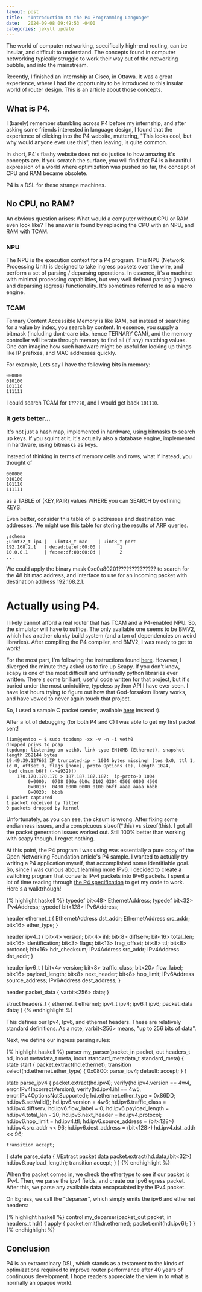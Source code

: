 ```yaml
---
layout: post
title:  "Introduction to the P4 Programming Language"
date:   2024-09-08 09:49:53 -0400
categories: jekyll update
---
```


The world of computer networking, specifically high-end routing, can be insular, and difficult to understand. The concepts found in computer networking typically struggle to work their way out of the networking bubble, and into the mainstream.

Recently, I finished an internship at Cisco, in Ottawa. It was a great experience, where I had the opportunity to be introduced to this insular world of router design. This is an article about those concepts. 

## What is P4.

I (barely) remember stumbling across P4 before my internship, and after asking some friends interested in language design, I found that the experience of clicking into the P4 website, muttering, "This looks cool, but why would anyone ever use this", then leaving, is quite common. 

In short, P4's flashy website does not do justice to how amazing it's concepts are. If you scratch the surface, you will find that P4 is a beautiful expression of a world where optimization was pushed so far, the concept of CPU and RAM became obsolete.

P4 is a DSL for these strange machines. 

## No CPU, no RAM?

An obvious question arises: What would a computer without CPU or RAM even look like? The answer is found by replacing the CPU with an NPU, and RAM with TCAM.

### NPU

The NPU is the execution context for a P4 program. This NPU (Network Processing Unit) is designed to take ingress packets over the wire, and perform a set of parsing / deparsing operations. In essence, it's a machine with minimal processing capabilities, but very well defined parsing (ingress) and deparsing (egress) functionality. It's sometimes referred to as a macro engine.

### TCAM

Ternary Content Accessible Memory is like RAM, but instead of searching for a value by index, you search by content. In essence, you supply a bitmask (including dont-care bits, hence TERNARY CAM), and the memory controller will iterate through memory to find all (if any) matching values. One can imagine how such hardware might be useful for looking up things like IP prefixes, and MAC addresses quickly.

For example, Lets say I have the following bits in memory:

```
000000
010100
101110
111111
```

I could search TCAM for `1????0`, and I would get back `101110`. 

### It gets better...

It's not just a hash map, implemented in hardware, using bitmasks to search up
keys. If you squint at it, it's actually also a database engine, implemented in
hardware, using bitmasks as keys. 

Instead of thinking in terms of memory cells and rows, what if instead, you
thought of 

```
000000
010100
101110
111111
```

as a TABLE of (KEY,PAIR) values WHERE you can SEARCH by defining KEYS.

Even better, consider this table of ip addresses and destination mac addresses.
We might use this table for storing the results of ARP queries. 

```
;schema
;uint32_t ip4 |   uint48_t mac    | uint8_t port
192.168.2.1   | de:ad:be:ef:00:00 |       1
10.0.0.1      | fe:ee:df:00:00:0d |       2
...
```

We could apply the binary mask 0xc0a80201?????????????? to search for the 48
bit mac address, and interface to use for an incoming packet with destination address 192.168.2.1. 


# Actually using P4. 

I likely cannot afford a real router that has TCAM and a P4-enabled NPU. So, the simulator will have to suffice. The only available one seems to be BMV2, which has a rather clunky build system (and a ton of dependencies on weird libraries). After compiling the P4 compiler, and BMV2, I was ready to get to work!

For the most part, I'm following the instructions found [here](https://opennetworking.org/news-and-events/blog/getting-started-with-p4/). However, I diverged the minute they asked us to fire up Scapy. If you don't know, scapy is one of the most difficult and unfriendly python libraries ever written. There's some brilliant, useful code written for that project, but it's buried under the most unintuitive, typeless python API I have ever seen. I have lost hours trying to figure out how that God-forsaken library works, and have vowed to never again touch that project.

So, I used a sample C packet sender, available [here](https://gist.github.com/austinmarton/1922600) instead :).

After a lot of debugging (for both P4 and C) I was able to get my first packet sent!

```
liam@gentoo ~ $ sudo tcpdump -xx -v -n -i veth0
dropped privs to pcap
tcpdump: listening on veth0, link-type EN10MB (Ethernet), snapshot length 262144 bytes
19:49:39.127662 IP truncated-ip - 1004 bytes missing! (tos 0x0, ttl 1, id 0, offset 0, flags [none], proto Options (0), length 1024,
 bad cksum b6ff (->e932)!)
    170.170.170.170 > 187.187.187.187:  ip-proto-0 1004
        0x0000:  0708 090a 0b0c 0102 0304 0506 0800 4500
        0x0010:  0400 0000 0000 0100 b6ff aaaa aaaa bbbb
        0x0020:  bbbb
1 packet captured
1 packet received by filter
0 packets dropped by kernel
```

Unfortunately, as you can see, the cksum is wrong. After fixing some endianness issues, and a conspicuous sizeof(*this) vs sizeof(this). I got all the packet generation issues worked out. Still 100% better than working with scapy though. I regret nothing.

At this point, the P4 program I was using was essentially a pure copy of the Open Networking Foundation article's P4 sample. I wanted to actually try writing a P4 application myself, that accomplished some identifiable goal. So, since I was curious about learning more IPv6, I decided to create a switching program that converts IPv4 packets into IPv6 packets. I spent a lot of time reading through [the P4 specification](https://p4.org/p4-spec/docs/P4-16-v1.0.0-spec.html) to get my code to work. Here's a walktrhough!

{% highlight haskell %}
typedef bit<48> EthernetAddress;
typedef bit<32> IPv4Address;
typedef bit<128> IPv6Address;

header ethernet_t {
  EthernetAddress dst_addr;
  EthernetAddress src_addr;
  bit<16>         ether_type;
}

header ipv4_t {
  bit<4>      version;
  bit<4>      ihl;
  bit<8>      diffserv;
  bit<16>     total_len;
  bit<16>     identification;
  bit<3>      flags;
  bit<13>     frag_offset;
  bit<8>      ttl;
  bit<8>      protocol;
  bit<16>     hdr_checksum;
  IPv4Address src_addr;
  IPv4Address dst_addr;
}

header ipv6_t {
  bit<4> version;
  bit<8> traffic_class;
  bit<20> flow_label;
  bit<16> payload_length;
  bit<8> next_header;
  bit<8> hop_limit;
  IPv6Address source_address;
  IPv6Address dest_address;
}

header packet_data {
  varbit<256> data;
}

struct headers_t {
  ethernet_t ethernet;
  ipv4_t      ipv4;
  ipv6_t      ipv6;
  packet_data data;
}
{% endhighlight %}

This defines our Ipv4, Ipv6, and ethernet headers. These are relatively standard definitions. As a note, varbit<256> means, "up to 256 bits of data".

Next, we define our ingress parsing rules:


{% highlight haskell %}
parser my_parser(packet_in packet,
    out headers_t hd,
    inout metadata_t meta,
    inout standard_metadata_t standard_meta)
{
  state start {
    packet.extract(hd.ethernet);
    transition select(hd.ethernet.ether_type) {
      0x0800:  parse_ipv4;
      default: accept;
    }
  }

  state parse_ipv4 {
    packet.extract(hd.ipv4);
    verify(hd.ipv4.version == 4w4, error.IPv4IncorrectVersion);
    verify(hd.ipv4.ihl == 4w5, error.IPv4OptionsNotSupported);
    hd.ethernet.ether_type = 0x86DD;
    hd.ipv6.setValid();
    hd.ipv6.version = 4w6;
    hd.ipv6.traffic_class = hd.ipv4.diffserv;
    hd.ipv6.flow_label = 0;
    hd.ipv6.payload_length = hd.ipv4.total_len - 20;
    hd.ipv6.next_header = hd.ipv4.protocol;
    hd.ipv6.hop_limit = hd.ipv4.ttl;
    hd.ipv6.source_address = (bit<128>) hd.ipv4.src_addr << 96;
    hd.ipv6.dest_address = (bit<128>) hd.ipv4.dst_addr << 96;

    transition accept;
  }
  state parse_data {
    //Extract packet data
    packet.extract(hd.data,(bit<32>) hd.ipv6.payload_length);
    transition accept;
  }
}
{% endhighlight %}

When the packet comes in, we check the ethertype to see if our packet is IPv4. Then, we parse the ipv4 fields, and create our ipv6 egress packet. After this, we parse any available data encapsulated by the IPv4 packet. 


On Egress, we call the "deparser", which simply emits the ipv6 and ethernet headers:


{% highlight haskell %}
control my_deparser(packet_out packet,
    in headers_t hdr)
{
  apply {
    packet.emit(hdr.ethernet);
    packet.emit(hdr.ipv6);
  }
}
{% endhighlight %}

## Conclusion

P4 is an extraordinary DSL, which stands as a testament to the kinds of optimizations required to improve router performance after 40 years of continuous development. I hope readers appreciate the view in to what is normally an opaque world. 
